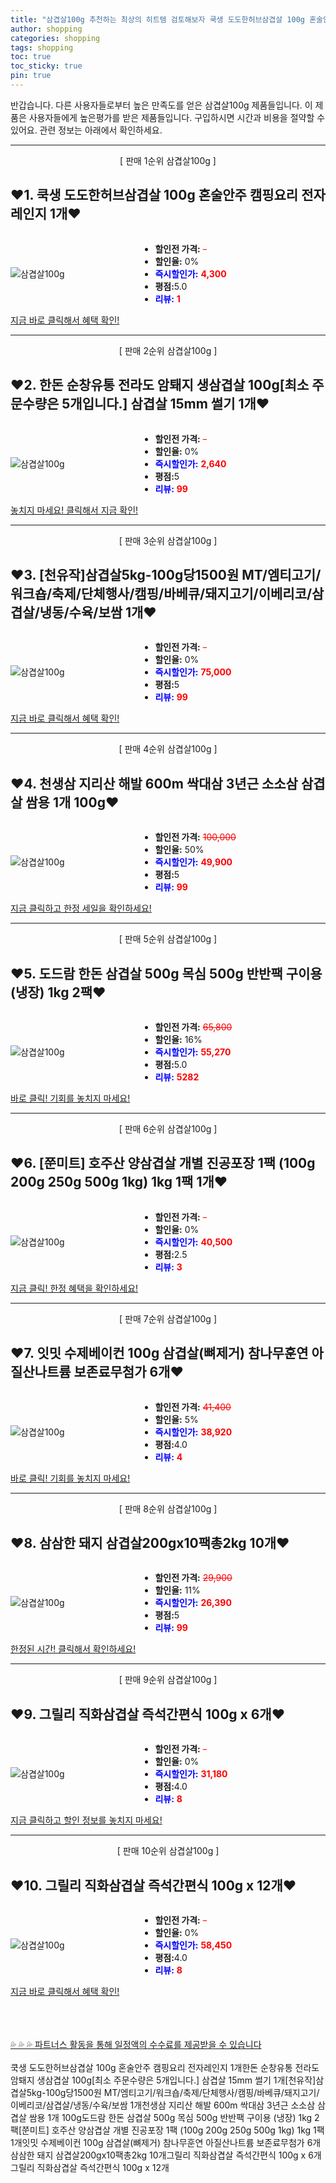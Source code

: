 ```yaml
---
title: "삼겹살100g 추천하는 최상의 히트템 검토해보자 쿡생 도도한허브삼겹살 100g 혼술안주 캠핑요리"
author: shopping
categories: shopping
tags: shopping
toc: true
toc_sticky: true
pin: true
---
```

반갑습니다. 다른 사용자들로부터 높은 만족도를 얻은 삼겹살100g 제품들입니다. 이 제품은 사용자들에게 높은평가를 받은 제품들입니다. 구입하시면 시간과 비용을 절약할 수 있어요. 관련 정보는 아래에서 확인하세요.

---
<p class="toplist" style="margin: 0 auto; display: block; width: fit-content;">[ 판매 1순위 삼겹살100g ]</p>

<h2><strong>❤️1. 쿡생 도도한허브삼겹살 100g 혼술안주 캠핑요리 전자레인지 1개❤️</strong></h2>

<div style="display: flex; align-items: center;">
    <div style="flex: 0.4;">
        <img src="https://thumbnail9.coupangcdn.com/thumbnails/remote/230x230ex/image/vendor_inventory/a860/000744ebb3ebf41bc12efb57eb69e80b79999fef0a2cba461b2f9bf41025.jpg" alt="삼겹살100g" style="max-width: 100%;">
    </div>
    <div style="flex: 0.6; margin-left: 10px;">
        <ul>
            <li><strong>할인전 가격:</strong> <del style="color: red;">-</del></li>
            <li><strong>할인율:</strong> 0%</li>
            <li><span style='color:blue'><strong>즉시할인가:</strong></span> <span style='color:red'><strong>4,300</strong></span></li>
            <li><strong>평점:</strong>5.0</li>
            <li><span style='color:blue'><strong>리뷰:</strong></span> <span style='color:red'><strong>1</strong></span></li>
        </ul>
    </div>
</div>
<div class="center">
    <a href="https://selin100587.github.io?lptag=AF9450613&subid=githubio&pageKey=6357832327&traceid=V0-153&itemId=13407335009&vendorItemId=82139972647" class="myButton">
        지금 바로 클릭해서 혜택 확인!
    </a>
</div>


---
<p class="toplist" style="margin: 0 auto; display: block; width: fit-content;">[ 판매 2순위 삼겹살100g ]</p>

<h2><strong>❤️2. 한돈 순창유통 전라도 암퇘지 생삼겹살 100g[최소 주문수량은 5개입니다.] 삼겹살 15mm 썰기 1개❤️</strong></h2>

<div style="display: flex; align-items: center;">
    <div style="flex: 0.4;">
        <img src="https://thumbnail10.coupangcdn.com/thumbnails/remote/230x230ex/image/vendor_inventory/6b9c/3c9d305194e77bd0263f65e2e82212a23d10b9dd7cd10661f7c12cc6b2e6.jpg" alt="삼겹살100g" style="max-width: 100%;">
    </div>
    <div style="flex: 0.6; margin-left: 10px;">
        <ul>
            <li><strong>할인전 가격:</strong> <del style="color: red;">-</del></li>
            <li><strong>할인율:</strong> 0%</li>
            <li><span style='color:blue'><strong>즉시할인가:</strong></span> <span style='color:red'><strong>2,640</strong></span></li>
            <li><strong>평점:</strong>5</li>
            <li><span style='color:blue'><strong>리뷰:</strong></span> <span style='color:red'><strong>99</strong></span></li>
        </ul>
    </div>
</div>
<div class="center">
    <a href="https://selin100587.github.io?lptag=AF9450613&subid=githubio&pageKey=7398506944&traceid=V0-153&itemId=19144209960&vendorItemId=83560378810" class="myButton">
        놓치지 마세요! 클릭해서 지금 확인!
    </a>
</div>


---
<p class="toplist" style="margin: 0 auto; display: block; width: fit-content;">[ 판매 3순위 삼겹살100g ]</p>

<h2><strong>❤️3. [천유작]삼겹살5kg-100g당1500원 MT/엠티고기/워크숍/축제/단체행사/캠핑/바베큐/돼지고기/이베리코/삼겹살/냉동/수육/보쌈 1개❤️</strong></h2>

<div style="display: flex; align-items: center;">
    <div style="flex: 0.4;">
        <img src="https://thumbnail10.coupangcdn.com/thumbnails/remote/230x230ex/image/vendor_inventory/9c06/fc141c0ff2cd2d03941b5c27f0f3dd8c9f3f2985f9796ee2e78e44caa15d.jpg" alt="삼겹살100g" style="max-width: 100%;">
    </div>
    <div style="flex: 0.6; margin-left: 10px;">
        <ul>
            <li><strong>할인전 가격:</strong> <del style="color: red;">-</del></li>
            <li><strong>할인율:</strong> 0%</li>
            <li><span style='color:blue'><strong>즉시할인가:</strong></span> <span style='color:red'><strong>75,000</strong></span></li>
            <li><strong>평점:</strong>5</li>
            <li><span style='color:blue'><strong>리뷰:</strong></span> <span style='color:red'><strong>99</strong></span></li>
        </ul>
    </div>
</div>
<div class="center">
    <a href="https://selin100587.github.io?lptag=AF9450613&subid=githubio&pageKey=6482200301&traceid=V0-153&itemId=14195238900&vendorItemId=81440857264" class="myButton">
        지금 바로 클릭해서 혜택 확인!
    </a>
</div>


---
<p class="toplist" style="margin: 0 auto; display: block; width: fit-content;">[ 판매 4순위 삼겹살100g ]</p>

<h2><strong>❤️4. 천생삼 지리산 해발 600m 싹대삼 3년근 소소삼 삼겹살 쌈용 1개 100g❤️</strong></h2>

<div style="display: flex; align-items: center;">
    <div style="flex: 0.4;">
        <img src="https://thumbnail10.coupangcdn.com/thumbnails/remote/230x230ex/image/vendor_inventory/a394/5aa7d1a60faecb187632b4b92a4e8cda7c86ac268538b9af4cdeafab671c.jpg" alt="삼겹살100g" style="max-width: 100%;">
    </div>
    <div style="flex: 0.6; margin-left: 10px;">
        <ul>
            <li><strong>할인전 가격:</strong> <del style="color: red;">100,000</del></li>
            <li><strong>할인율:</strong> 50%</li>
            <li><span style='color:blue'><strong>즉시할인가:</strong></span> <span style='color:red'><strong>49,900</strong></span></li>
            <li><strong>평점:</strong>5</li>
            <li><span style='color:blue'><strong>리뷰:</strong></span> <span style='color:red'><strong>99</strong></span></li>
        </ul>
    </div>
</div>
<div class="center">
    <a href="https://selin100587.github.io?lptag=AF9450613&subid=githubio&pageKey=8175484728&traceid=V0-153&itemId=22906429596&vendorItemId=90304270944" class="myButton">
        지금 클릭하고 한정 세일을 확인하세요!
    </a>
</div>


---
<p class="toplist" style="margin: 0 auto; display: block; width: fit-content;">[ 판매 5순위 삼겹살100g ]</p>

<h2><strong>❤️5. 도드람 한돈 삼겹살 500g 목심 500g 반반팩 구이용 (냉장) 1kg 2팩❤️</strong></h2>

<div style="display: flex; align-items: center;">
    <div style="flex: 0.4;">
        <img src="https://thumbnail7.coupangcdn.com/thumbnails/remote/230x230ex/image/retail/images/646944186327-b31343a4-e6cd-4385-8db1-93b86e057f4b.jpg" alt="삼겹살100g" style="max-width: 100%;">
    </div>
    <div style="flex: 0.6; margin-left: 10px;">
        <ul>
            <li><strong>할인전 가격:</strong> <del style="color: red;">65,800</del></li>
            <li><strong>할인율:</strong> 16%</li>
            <li><span style='color:blue'><strong>즉시할인가:</strong></span> <span style='color:red'><strong>55,270</strong></span></li>
            <li><strong>평점:</strong>5.0</li>
            <li><span style='color:blue'><strong>리뷰:</strong></span> <span style='color:red'><strong>5282</strong></span></li>
        </ul>
    </div>
</div>
<div class="center">
    <a href="https://selin100587.github.io?lptag=AF9450613&subid=githubio&pageKey=6082398538&traceid=V0-153&itemId=19725220545&vendorItemId=86829277591" class="myButton">
        바로 클릭! 기회를 놓치지 마세요!
    </a>
</div>


---
<p class="toplist" style="margin: 0 auto; display: block; width: fit-content;">[ 판매 6순위 삼겹살100g ]</p>

<h2><strong>❤️6. [쭌미트] 호주산 양삼겹살 개별 진공포장 1팩 (100g 200g 250g 500g 1kg) 1kg 1팩 1개❤️</strong></h2>

<div style="display: flex; align-items: center;">
    <div style="flex: 0.4;">
        <img src="https://thumbnail9.coupangcdn.com/thumbnails/remote/230x230ex/image/vendor_inventory/863a/b02f89c76a87df55d277cd3d3fd95de039ce287bfdfc89219469fa42758d.jpg" alt="삼겹살100g" style="max-width: 100%;">
    </div>
    <div style="flex: 0.6; margin-left: 10px;">
        <ul>
            <li><strong>할인전 가격:</strong> <del style="color: red;">-</del></li>
            <li><strong>할인율:</strong> 0%</li>
            <li><span style='color:blue'><strong>즉시할인가:</strong></span> <span style='color:red'><strong>40,500</strong></span></li>
            <li><strong>평점:</strong>2.5</li>
            <li><span style='color:blue'><strong>리뷰:</strong></span> <span style='color:red'><strong>3</strong></span></li>
        </ul>
    </div>
</div>
<div class="center">
    <a href="https://selin100587.github.io?lptag=AF9450613&subid=githubio&pageKey=4751682905&traceid=V0-153&itemId=6047926260&vendorItemId=73345243261" class="myButton">
        지금 클릭! 한정 혜택을 확인하세요!
    </a>
</div>


---
<p class="toplist" style="margin: 0 auto; display: block; width: fit-content;">[ 판매 7순위 삼겹살100g ]</p>

<h2><strong>❤️7. 잇밋 수제베이컨 100g 삼겹살(뼈제거) 참나무훈연 아질산나트륨 보존료무첨가 6개❤️</strong></h2>

<div style="display: flex; align-items: center;">
    <div style="flex: 0.4;">
        <img src="https://thumbnail7.coupangcdn.com/thumbnails/remote/230x230ex/image/vendor_inventory/63ee/1e37c2ca67e4a180701d9fbcca4105c42cdadd6845875b110f691e5528f4.jpg" alt="삼겹살100g" style="max-width: 100%;">
    </div>
    <div style="flex: 0.6; margin-left: 10px;">
        <ul>
            <li><strong>할인전 가격:</strong> <del style="color: red;">41,400</del></li>
            <li><strong>할인율:</strong> 5%</li>
            <li><span style='color:blue'><strong>즉시할인가:</strong></span> <span style='color:red'><strong>38,920</strong></span></li>
            <li><strong>평점:</strong>4.0</li>
            <li><span style='color:blue'><strong>리뷰:</strong></span> <span style='color:red'><strong>4</strong></span></li>
        </ul>
    </div>
</div>
<div class="center">
    <a href="https://selin100587.github.io?lptag=AF9450613&subid=githubio&pageKey=7849302268&traceid=V0-153&itemId=21524347932&vendorItemId=88946192754" class="myButton">
        바로 클릭! 기회를 놓치지 마세요!
    </a>
</div>


---
<p class="toplist" style="margin: 0 auto; display: block; width: fit-content;">[ 판매 8순위 삼겹살100g ]</p>

<h2><strong>❤️8. 삼삼한 돼지 삼겹살200gx10팩총2kg 10개❤️</strong></h2>

<div style="display: flex; align-items: center;">
    <div style="flex: 0.4;">
        <img src="https://thumbnail8.coupangcdn.com/thumbnails/remote/230x230ex/image/vendor_inventory/68eb/d6e7319cff2f45e0f027b13e8b03259602aecbce6b9bc3e91e95fcf11d02.jpg" alt="삼겹살100g" style="max-width: 100%;">
    </div>
    <div style="flex: 0.6; margin-left: 10px;">
        <ul>
            <li><strong>할인전 가격:</strong> <del style="color: red;">29,900</del></li>
            <li><strong>할인율:</strong> 11%</li>
            <li><span style='color:blue'><strong>즉시할인가:</strong></span> <span style='color:red'><strong>26,390</strong></span></li>
            <li><strong>평점:</strong>5</li>
            <li><span style='color:blue'><strong>리뷰:</strong></span> <span style='color:red'><strong>99</strong></span></li>
        </ul>
    </div>
</div>
<div class="center">
    <a href="https://selin100587.github.io?lptag=AF9450613&subid=githubio&pageKey=7463633067&traceid=V0-153&itemId=19459694870&vendorItemId=88837268343" class="myButton">
        한정된 시간! 클릭해서 확인하세요!
    </a>
</div>


---
<p class="toplist" style="margin: 0 auto; display: block; width: fit-content;">[ 판매 9순위 삼겹살100g ]</p>

<h2><strong>❤️9. 그릴리 직화삼겹살 즉석간편식 100g x 6개❤️</strong></h2>

<div style="display: flex; align-items: center;">
    <div style="flex: 0.4;">
        <img src="https://thumbnail9.coupangcdn.com/thumbnails/remote/230x230ex/image/vendor_inventory/ba1a/147348eb1cae4c9f9073d57be0782f215a4450565867fd24989d1871d597.png" alt="삼겹살100g" style="max-width: 100%;">
    </div>
    <div style="flex: 0.6; margin-left: 10px;">
        <ul>
            <li><strong>할인전 가격:</strong> <del style="color: red;">-</del></li>
            <li><strong>할인율:</strong> 0%</li>
            <li><span style='color:blue'><strong>즉시할인가:</strong></span> <span style='color:red'><strong>31,180</strong></span></li>
            <li><strong>평점:</strong>4.0</li>
            <li><span style='color:blue'><strong>리뷰:</strong></span> <span style='color:red'><strong>8</strong></span></li>
        </ul>
    </div>
</div>
<div class="center">
    <a href="https://selin100587.github.io?lptag=AF9450613&subid=githubio&pageKey=7418108978&traceid=V0-153&itemId=19034809453&vendorItemId=87934196015" class="myButton">
        지금 클릭하고 할인 정보를 놓치지 마세요!
    </a>
</div>


---
<p class="toplist" style="margin: 0 auto; display: block; width: fit-content;">[ 판매 10순위 삼겹살100g ]</p>

<h2><strong>❤️10. 그릴리 직화삼겹살 즉석간편식 100g x 12개❤️</strong></h2>

<div style="display: flex; align-items: center;">
    <div style="flex: 0.4;">
        <img src="https://thumbnail10.coupangcdn.com/thumbnails/remote/230x230ex/image/vendor_inventory/af90/add865100657e9b91c70f532b16c9463d5284e48dc7014a4f19d22777a36.png" alt="삼겹살100g" style="max-width: 100%;">
    </div>
    <div style="flex: 0.6; margin-left: 10px;">
        <ul>
            <li><strong>할인전 가격:</strong> <del style="color: red;">-</del></li>
            <li><strong>할인율:</strong> 0%</li>
            <li><span style='color:blue'><strong>즉시할인가:</strong></span> <span style='color:red'><strong>58,450</strong></span></li>
            <li><strong>평점:</strong>4.0</li>
            <li><span style='color:blue'><strong>리뷰:</strong></span> <span style='color:red'><strong>8</strong></span></li>
        </ul>
    </div>
</div>
<div class="center">
    <a href="https://selin100587.github.io?lptag=AF9450613&subid=githubio&pageKey=7418108978&traceid=V0-153&itemId=19034805794&vendorItemId=87934195924" class="myButton">
        지금 바로 클릭해서 혜택 확인!
    </a>
</div>

<br><br><br>[💦 💦 💦 파트너스 활동을 통해 일정액의 수수료를 제공받을 수 있습니다](https://link.coupang.com/a/bcpT2c)<br><br>쿡생 도도한허브삼겹살 100g 혼술안주 캠핑요리 전자레인지 1개한돈 순창유통 전라도 암퇘지 생삼겹살 100g[최소 주문수량은 5개입니다.] 삼겹살 15mm 썰기 1개[천유작]삼겹살5kg-100g당1500원 MT/엠티고기/워크숍/축제/단체행사/캠핑/바베큐/돼지고기/이베리코/삼겹살/냉동/수육/보쌈 1개천생삼 지리산 해발 600m 싹대삼 3년근 소소삼 삼겹살 쌈용 1개 100g도드람 한돈 삼겹살 500g 목심 500g 반반팩 구이용 (냉장) 1kg 2팩[쭌미트] 호주산 양삼겹살 개별 진공포장 1팩 (100g 200g 250g 500g 1kg) 1kg 1팩 1개잇밋 수제베이컨 100g 삼겹살(뼈제거) 참나무훈연 아질산나트륨 보존료무첨가 6개삼삼한 돼지 삼겹살200gx10팩총2kg 10개그릴리 직화삼겹살 즉석간편식 100g x 6개그릴리 직화삼겹살 즉석간편식 100g x 12개